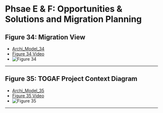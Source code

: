 #  Phsae E & F: Opportunities & Solutions and Migration Planning

## Figure 34: Migration View

- [Archi_Model_34]()
- [Figure 34 Video]()
- ![Figure 34]()

---

## Figure 35: TOGAF Project Context Diagram

- [Archi_Model_35]()
- [Figure 35 Video]()
- ![Figure 35]()

---